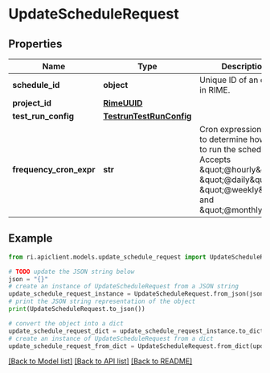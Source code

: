 # UpdateScheduleRequest


## Properties

Name | Type | Description | Notes
------------ | ------------- | ------------- | -------------
**schedule_id** | **object** | Unique ID of an object in RIME. | [optional] 
**project_id** | [**RimeUUID**](RimeUUID.md) |  | [optional] 
**test_run_config** | [**TestrunTestRunConfig**](TestrunTestRunConfig.md) |  | [optional] 
**frequency_cron_expr** | **str** | Cron expression used to determine how often to run the schedule. Accepts \&quot;@hourly\&quot;, \&quot;@daily\&quot;, \&quot;@weekly\&quot;, and \&quot;@monthly\&quot;. | [optional] 

## Example

```python
from ri.apiclient.models.update_schedule_request import UpdateScheduleRequest

# TODO update the JSON string below
json = "{}"
# create an instance of UpdateScheduleRequest from a JSON string
update_schedule_request_instance = UpdateScheduleRequest.from_json(json)
# print the JSON string representation of the object
print(UpdateScheduleRequest.to_json())

# convert the object into a dict
update_schedule_request_dict = update_schedule_request_instance.to_dict()
# create an instance of UpdateScheduleRequest from a dict
update_schedule_request_from_dict = UpdateScheduleRequest.from_dict(update_schedule_request_dict)
```
[[Back to Model list]](../README.md#documentation-for-models) [[Back to API list]](../README.md#documentation-for-api-endpoints) [[Back to README]](../README.md)

